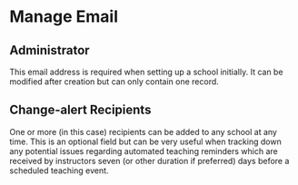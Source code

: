 # Manage Email

## Administrator

This email address is required when setting up a school initially. It can be modified after creation but can only contain one record.

## Change-alert Recipients

One or more (in this case) recipients can be added to any school at any time. This is an optional field but can be very useful when tracking down any potential issues regarding automated teaching reminders which are received by instructors seven (or other duration if preferred) days before a scheduled teaching event.